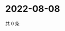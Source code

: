 # 2022-08-08

共 0 条

<!-- BEGIN WEIBO -->
<!-- 最后更新时间 Mon Aug 08 2022 20:31:18 GMT+0800 (China Standard Time) -->

<!-- END WEIBO -->
